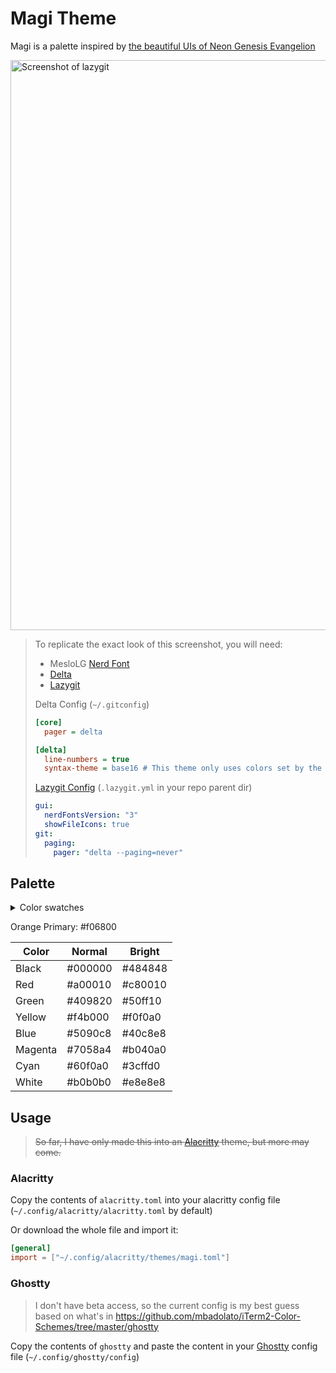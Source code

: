 # Magi Theme

Magi is a palette inspired by [the beautiful UIs of Neon Genesis Evangelion](https://www.reddit.com/r/FUI/comments/762sx3/neon_genesis_evangelion_fui_images_and_gifs/)

<img width="912" alt="Screenshot of lazygit" src="https://github.com/user-attachments/assets/8981ec19-f86a-4c55-a8f4-e3927bab4351">

>To replicate the exact look of this screenshot, you will need:
>
> - MesloLG [Nerd Font](https://github.com/ryanoasis/nerd-fonts)
> - [Delta](https://github.com/dandavison/delta)
> - [Lazygit](https://github.com/jesseduffield/lazygit)
>
> Delta Config (`~/.gitconfig`)
>
> ```ini
> [core]
>   pager = delta
> 
> [delta]
>   line-numbers = true
>   syntax-theme = base16 # This theme only uses colors set by the terminal
> ```
>
> [Lazygit Config](https://github.com/jesseduffield/lazygit/blob/master/docs/Config.md) (`.lazygit.yml` in your repo parent dir)
>
> ```yaml
> gui:
>   nerdFontsVersion: "3"
>   showFileIcons: true
> git:
>   paging:
>     pager: "delta --paging=never"
> ```

## Palette

<details>
<summary>Color swatches</summary>

![Color Picker - F06800](https://github.com/user-attachments/assets/103854fb-f976-4cfc-acf1-3a152155f01f)

![magi-normal](https://github.com/user-attachments/assets/921d002d-d7fa-4bc0-8809-1783b89c9268)

![magi-bright](https://github.com/user-attachments/assets/9bdc9a91-1106-4623-b0f7-434fae052896)
</details>

Orange Primary: #f06800

| Color   | Normal  | Bright  |
| ------- | ------- | ------- |
| Black   | #000000 | #484848 |
| Red     | #a00010 | #c80010 |
| Green   | #409820 | #50ff10 |
| Yellow  | #f4b000 | #f0f0a0 |
| Blue    | #5090c8 | #40c8e8 |
| Magenta | #7058a4 | #b040a0 |
| Cyan    | #60f0a0 | #3cffd0 |
| White   | #b0b0b0 | #e8e8e8 |

## Usage

> ~~So far, I have only made this into an [Alacritty](https://github.com/alacritty/alacritty) theme, but more may come.~~

### Alacritty

Copy the contents of `alacritty.toml` into your alacritty config file (`~/.config/alacritty/alacritty.toml` by default)

Or download the whole file and import it:

```toml
[general]
import = ["~/.config/alacritty/themes/magi.toml"]
```

### Ghostty

> I don't have beta access, so the current config is my best guess based on what's in <https://github.com/mbadolato/iTerm2-Color-Schemes/tree/master/ghostty>

Copy the contents of `ghostty` and paste the content in your [Ghostty](https://github.com/ghostty-org) config file (`~/.config/ghostty/config`)
